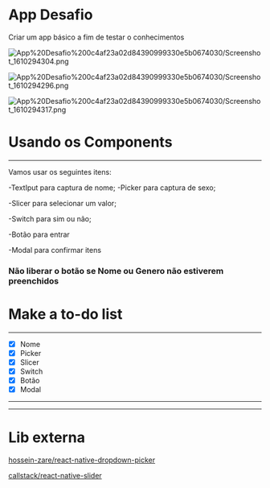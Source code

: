 # App Desafio

Criar um app básico a fim de testar o conhecimentos

![App%20Desafio%200c4af23a02d84390999330e5b0674030/Screenshot_1610294304.png](App%20Desafio%200c4af23a02d84390999330e5b0674030/Screenshot_1610294304.png)

![App%20Desafio%200c4af23a02d84390999330e5b0674030/Screenshot_1610294296.png](App%20Desafio%200c4af23a02d84390999330e5b0674030/Screenshot_1610294296.png)

![App%20Desafio%200c4af23a02d84390999330e5b0674030/Screenshot_1610294317.png](App%20Desafio%200c4af23a02d84390999330e5b0674030/Screenshot_1610294317.png)

[]()

# Usando os Components

---

Vamos usar os seguintes itens:

-TextIput para captura de nome;
-Picker para captura de sexo;

-Slicer para selecionar um valor;

-Switch para sim ou não;

-Botão para entrar

-Modal para confirmar itens

### Não liberar o botão se Nome ou Genero não estiverem preenchidos

# Make a to-do list

---

- [x]  Nome
- [x]  Picker
- [x]  Slicer
- [x]  Switch
- [x]  Botão
- [x]  Modal

---

---

# Lib externa

[hossein-zare/react-native-dropdown-picker](https://github.com/hossein-zare/react-native-dropdown-picker)

[callstack/react-native-slider](https://github.com/callstack/react-native-slider)

